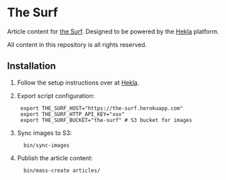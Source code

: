 The Surf
========

Article content for [the Surf](https://the-surf.org). Designed to be powered by the [Hekla](https://github.com/brandur/hekla) platform.

All content in this repository is all rights reserved.

Installation
------------

1. Follow the setup instructions over at [Hekla](https://github.com/brandur/hekla).
2. Export script configuration:

        export THE_SURF_HOST="https://the-surf.herokuapp.com"
        export THE_SURF_HTTP_API_KEY="xxx"
        export THE_SURF_BUCKET="the-surf" # S3 bucket for images

3. Sync images to S3:

         bin/sync-images

4. Publish the article content:

         bin/mass-create articles/
